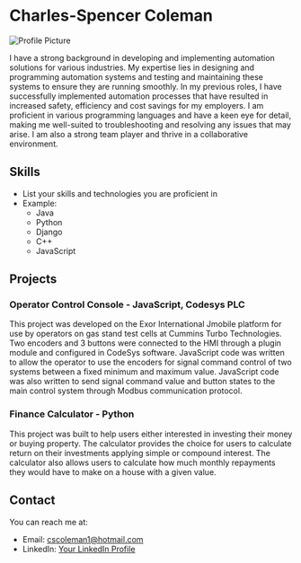 

# Charles-Spencer Coleman

![Profile Picture](https://www.example.com/profile-picture.jpg)

I have a strong background in developing and implementing automation solutions for various industries. My expertise lies in designing and programming automation systems and testing and maintaining these systems to ensure they are running smoothly. In my previous roles, I have successfully implemented automation processes that have resulted in increased safety, efficiency and cost savings for my employers. I am proficient in various programming languages and have a keen eye for detail, making me well-suited to troubleshooting and resolving any issues that may arise. I am also a strong team player and thrive in a collaborative environment.

## Skills
- List your skills and technologies you are proficient in
- Example:
  - Java
  - Python
  - Django
  - C++
  - JavaScript

## Projects

### Operator Control Console - JavaScript, Codesys PLC
This project was developed on the Exor International Jmobile platform for use by operators on gas stand test cells at
Cummins Turbo Technologies. Two encoders and 3 buttons were connected to the HMI through a plugin module and
configured in CodeSys software. JavaScript code was written to allow the operator to use the encoders for signal
command control of two systems between a fixed minimum and maximum value. JavaScript code was also written to
send signal command value and button states to the main control system through Modbus communication protocol.

### Finance Calculator - Python
This project was built to help users either interested in investing their money or buying property. The calculator provides
the choice for users to calculate return on their investments applying simple or compound interest. The calculator also
allows users to calculate how much monthly repayments they would have to make on a house with a given value.

## Contact

You can reach me at:
- Email: cscoleman1@hotmail.com
- LinkedIn: [Your LinkedIn Profile](https://www.linkedin.com/in/charles-spencer-coleman/)
